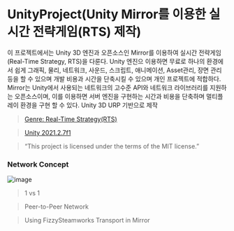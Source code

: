 # UnityProject(Unity Mirror를 이용한 실시간 전략게임(RTS) 제작)


이 프로젝트에서는 Unity 3D 엔진과 오픈소스인 Mirror를 이용하여 실시간 전략게임(Real-Time Strategy, RTS)을 다룬다.
Unity 엔진으 이용하면 무료로 하나의 환경에서 쉽게 그래픽, 물리, 네트워크, 사운드, 스크립트, 애니메이션, Asset관리, 장면 관리 등을 할 수 있으며 개발 비용과 시간을 단축시킬 수 있으며 개인 프로젝트에 적합하다.
Mirror는 Unity에서 사용되는 네트워크의 고수준 API와 네트워크 라이브러리를 지원하는 오픈소스이며, 이를 이용하면 서버 엔진을 구현하는 시간과 비용을 단축하며 멀티플레이 환경을 구현 할 수 있다.
Unity 3D URP 기반으로 제작

<p align="center">
 
> <a href="https://ko.wikipedia.org/wiki/%EB%B9%84%EB%94%94%EC%98%A4_%EA%B2%8C%EC%9E%84_%EC%9E%A5%EB%A5%B4">Genre: Real-Time Strategy(RTS)</a>
 
> <a href="https://unity3d.com/get-unity/download/archive">Unity 2021.2.7f1</a>
 
> “This project is licensed under the terms of the MIT license.”
</p>

### Network Concept
![image](https://user-images.githubusercontent.com/41105616/177563734-529ee4eb-3501-4fdb-8837-a408178ce796.png)
> 1 vs 1

> Peer-to-Peer Network

> Using FizzySteamworks Transport in Mirror

